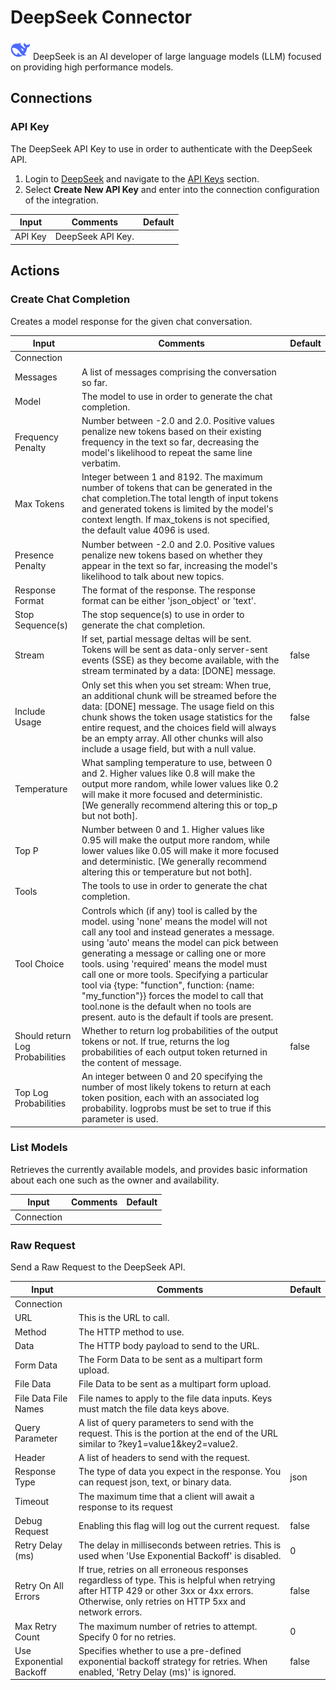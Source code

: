 # DeepSeek Connector

![DeepSeek](./assets/deepseek.png#connector-icon)
DeepSeek is an AI developer of large language models (LLM) focused on providing high performance models.

## Connections

### API Key

The DeepSeek API Key to use in order to authenticate with the DeepSeek API.

1. Login to [DeepSeek](https://www.deepseek.com/) and navigate to the [API Keys](https://platform.deepseek.com/api_keys) section.
2. Select **Create New API Key** and enter into the connection configuration of the integration.

| Input   | Comments          | Default |
| ------- | ----------------- | ------- |
| API Key | DeepSeek API Key. |         |

## Actions

### Create Chat Completion

Creates a model response for the given chat conversation.

| Input                           | Comments                                                                                                                                                                                                                                                                                                                                                                                                                                                                                                                  | Default |
| ------------------------------- | ------------------------------------------------------------------------------------------------------------------------------------------------------------------------------------------------------------------------------------------------------------------------------------------------------------------------------------------------------------------------------------------------------------------------------------------------------------------------------------------------------------------------- | ------- |
| Connection                      |                                                                                                                                                                                                                                                                                                                                                                                                                                                                                                                           |         |
| Messages                        | A list of messages comprising the conversation so far.                                                                                                                                                                                                                                                                                                                                                                                                                                                                    |         |
| Model                           | The model to use in order to generate the chat completion.                                                                                                                                                                                                                                                                                                                                                                                                                                                                |         |
| Frequency Penalty               | Number between -2.0 and 2.0. Positive values penalize new tokens based on their existing frequency in the text so far, decreasing the model's likelihood to repeat the same line verbatim.                                                                                                                                                                                                                                                                                                                                |         |
| Max Tokens                      | Integer between 1 and 8192. The maximum number of tokens that can be generated in the chat completion.The total length of input tokens and generated tokens is limited by the model's context length. If max_tokens is not specified, the default value 4096 is used.                                                                                                                                                                                                                                                     |         |
| Presence Penalty                | Number between -2.0 and 2.0. Positive values penalize new tokens based on whether they appear in the text so far, increasing the model's likelihood to talk about new topics.                                                                                                                                                                                                                                                                                                                                             |         |
| Response Format                 | The format of the response. The response format can be either 'json_object' or 'text'.                                                                                                                                                                                                                                                                                                                                                                                                                                    |         |
| Stop Sequence(s)                | The stop sequence(s) to use in order to generate the chat completion.                                                                                                                                                                                                                                                                                                                                                                                                                                                     |         |
| Stream                          | If set, partial message deltas will be sent. Tokens will be sent as data-only server-sent events (SSE) as they become available, with the stream terminated by a data: [DONE] message.                                                                                                                                                                                                                                                                                                                                    | false   |
| Include Usage                   | Only set this when you set stream: When true, an additional chunk will be streamed before the data: [DONE] message. The usage field on this chunk shows the token usage statistics for the entire request, and the choices field will always be an empty array. All other chunks will also include a usage field, but with a null value.                                                                                                                                                                                  | false   |
| Temperature                     | What sampling temperature to use, between 0 and 2. Higher values like 0.8 will make the output more random, while lower values like 0.2 will make it more focused and deterministic. [We generally recommend altering this or top_p but not both].                                                                                                                                                                                                                                                                        |         |
| Top P                           | Number between 0 and 1. Higher values like 0.95 will make the output more random, while lower values like 0.05 will make it more focused and deterministic. [We generally recommend altering this or temperature but not both].                                                                                                                                                                                                                                                                                           |         |
| Tools                           | The tools to use in order to generate the chat completion.                                                                                                                                                                                                                                                                                                                                                                                                                                                                |         |
| Tool Choice                     | Controls which (if any) tool is called by the model. using 'none' means the model will not call any tool and instead generates a message. using 'auto' means the model can pick between generating a message or calling one or more tools. using 'required' means the model must call one or more tools. Specifying a particular tool via {type: "function", function: {name: "my_function"}} forces the model to call that tool.none is the default when no tools are present. auto is the default if tools are present. |         |
| Should return Log Probabilities | Whether to return log probabilities of the output tokens or not. If true, returns the log probabilities of each output token returned in the content of message.                                                                                                                                                                                                                                                                                                                                                          | false   |
| Top Log Probabilities           | An integer between 0 and 20 specifying the number of most likely tokens to return at each token position, each with an associated log probability. logprobs must be set to true if this parameter is used.                                                                                                                                                                                                                                                                                                                |         |

### List Models

Retrieves the currently available models, and provides basic information about each one such as the owner and availability.

| Input      | Comments | Default |
| ---------- | -------- | ------- |
| Connection |          |         |

### Raw Request

Send a Raw Request to the DeepSeek API.

| Input                   | Comments                                                                                                                                                                                         | Default |
| ----------------------- | ------------------------------------------------------------------------------------------------------------------------------------------------------------------------------------------------ | ------- |
| Connection              |                                                                                                                                                                                                  |         |
| URL                     | This is the URL to call.                                                                                                                                                                         |         |
| Method                  | The HTTP method to use.                                                                                                                                                                          |         |
| Data                    | The HTTP body payload to send to the URL.                                                                                                                                                        |         |
| Form Data               | The Form Data to be sent as a multipart form upload.                                                                                                                                             |         |
| File Data               | File Data to be sent as a multipart form upload.                                                                                                                                                 |         |
| File Data File Names    | File names to apply to the file data inputs. Keys must match the file data keys above.                                                                                                           |         |
| Query Parameter         | A list of query parameters to send with the request. This is the portion at the end of the URL similar to ?key1=value1&key2=value2.                                                              |         |
| Header                  | A list of headers to send with the request.                                                                                                                                                      |         |
| Response Type           | The type of data you expect in the response. You can request json, text, or binary data.                                                                                                         | json    |
| Timeout                 | The maximum time that a client will await a response to its request                                                                                                                              |         |
| Debug Request           | Enabling this flag will log out the current request.                                                                                                                                             | false   |
| Retry Delay (ms)        | The delay in milliseconds between retries. This is used when 'Use Exponential Backoff' is disabled.                                                                                              | 0       |
| Retry On All Errors     | If true, retries on all erroneous responses regardless of type. This is helpful when retrying after HTTP 429 or other 3xx or 4xx errors. Otherwise, only retries on HTTP 5xx and network errors. | false   |
| Max Retry Count         | The maximum number of retries to attempt. Specify 0 for no retries.                                                                                                                              | 0       |
| Use Exponential Backoff | Specifies whether to use a pre-defined exponential backoff strategy for retries. When enabled, 'Retry Delay (ms)' is ignored.                                                                    | false   |
